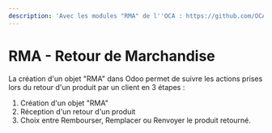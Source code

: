 ```yaml
---
description: 'Avec les modules "RMA" de l''OCA : https://github.com/OCA/rma'
---
```


# RMA - Retour de Marchandise

La création d'un objet "RMA" dans Odoo permet de suivre les actions prises lors du retour d'un produit par un client en 3 étapes :

1. Création d'un objet "RMA"
2. Réception d'un retour d'un produit
3. Choix entre Rembourser, Remplacer ou Renvoyer le produit retourné.

